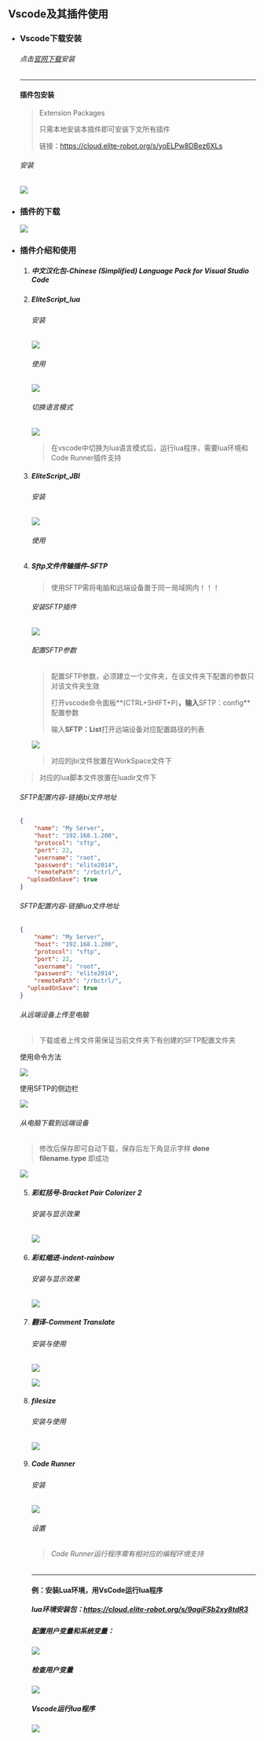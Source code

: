 

## Vscode及其插件使用

- ### Vscode下载安装

  ###### 点击[官网下载](https://code.visualstudio.com/)安装

  ------

  #### 插件包安装

  > Extension Packages
  >
  > 只需本地安装本插件即可安装下文所有插件
  >
  > 链接：https://cloud.elite-robot.org/s/yoELPw8DBez6XLs

  ###### 安装

  ![](https://ae01.alicdn.com/kf/Ub681a32fbd434aa5b133617acc5bd413t.jpg)

- ### 插件的下载

  ![](https://ae01.alicdn.com/kf/Ud0e5bfe4bedd43b7ad8477e22847ff90O.jpg)

- ### 插件介绍和使用

  1. ##### 中文汉化包-Chinese (Simplified) Language Pack for Visual Studio Code

  2. ##### EliteScript_lua

     ###### 安装

     ![](https://ae01.alicdn.com/kf/U96f5cb6265ab455dad5a2895f3b2ba7f3.jpg)

     ###### 使用

     ![](https://ae01.alicdn.com/kf/U7fecf5c6c84948158aa796689cc0a96bO.jpg)

     ###### 切换语言模式

     ![](https://ae01.alicdn.com/kf/Uc91805a8862342fd9b16545b260c41f1H.jpg)

     > 在vscode中切换为lua语言模式后，运行lua程序，需要lua环境和Code Runner插件支持

  3. ##### EliteScript_JBI

     ###### 安装

     ![](https://ae01.alicdn.com/kf/Ud0ba9307af024f138ed27d4b752c1293u.jpg)

     ###### 使用

  4. ##### Sftp文件传输插件-SFTP

     > 使用SFTP需将电脑和远端设备置于同一局域网内！！！

     ###### 安装SFTP插件

     ![](https://ae01.alicdn.com/kf/Uf91daf8d82c4442394c37c8efb4ec5ba0.jpg)

     ###### 配置SFTP参数

     > 配置SFTP参数，必须建立一个文件夹，在该文件夹下配置的参数只对该文件夹生效
     >
     > 打开vscode命令面板**(CTRL+SHIFT+P)**，输入**SFTP：config** 配置参数
     >
     > 输入**SFTP：List**打开远端设备对应配置路径的列表

     ![](60386794ada63.jpg)

     > 对应的jbi文件放置在WorkSpace文件下
   >
     > 对应的lua脚本文件放置在luadir文件下
  
     ###### SFTP配置内容-链接jbi文件地址 
  
     ```json
     {
         "name": "My Server",
         "host": "192.168.1.200",
         "protocol": "sftp",
         "port": 22,
         "username": "root",
         "password": "elite2014",
         "remotePath": "/rbctrl/",
       "uploadOnSave": true
     }
   
     ```
  
     ###### SFTP配置内容-链接lua文件地址 
  
     ```json
     {
         "name": "My Server",
         "host": "192.168.1.200",
         "protocol": "sftp",
         "port": 22,
         "username": "root",
         "password": "elite2014",
         "remotePath": "/rbctrl/",
       "uploadOnSave": true
     }
   
     ```

     ###### 从远端设备上传至电脑

     > 下载或者上传文件需保证当前文件夹下有创建的SFTP配置文件夹

     使用命令方法

     ![](https://ae01.alicdn.com/kf/U793071f26e6241c88056aef2049e9c95o.jpg)

     使用SFTP的侧边栏

     ![](https://ae01.alicdn.com/kf/Ud984c25bbedf4ec3ab390e0b4105f8dd9.jpg)

     ###### 从电脑下载到远端设备

     > 修改后保存即可自动下载，保存后左下角显示字样 **done filename.type** 即成功

     ![](https://ae01.alicdn.com/kf/U576d24ce4e504c798b6004ae59cd5f8er.jpg)

  5. ##### 彩虹括号-Bracket Pair Colorizer 2

     ###### 安装与显示效果

     ![](https://ae01.alicdn.com/kf/U72f0443c710948ff98a18eb350f843f98.jpg)

     

  6. ##### 彩虹缩进-indent-rainbow

     ###### 安装与显示效果

     ![](https://ae01.alicdn.com/kf/U5e5dd13c1b804505bcef75696ed2b645v.jpg)

  7. ##### 翻译-Comment Translate

     ###### 安装与使用

     ![](https://ae01.alicdn.com/kf/Uc214e4e8522940dfbf276013567126adR.jpg)

     ![](https://ae01.alicdn.com/kf/U6ddd62dce9d5470bbdfaebf903276588P.jpg)

  8. ##### filesize

     ###### 安装与使用

     ![](https://ae01.alicdn.com/kf/U46bff27e8e744d0ab353779a11057436f.jpg)
  
  9. ##### Code Runner
  
     ###### 安装
  
     ![](https://ae01.alicdn.com/kf/U519bcbf58efa48c395425d8dbcc6ffefo.jpg)
     
     ###### 设置
     
     
     
     > ###### Code Runner运行程序需有相对应的编程环境支持
     
     ------
     
     #### 例：安装Lua环境，用VsCode运行lua程序
     
     ##### 		lua环境安装包：https://cloud.elite-robot.org/s/9agiFSb2xy8tdR3
     
     ##### 		配置用户变量和系统变量：
     
     ![](https://ae01.alicdn.com/kf/U4d108d37c026400f8ade4f1052b44f49s.jpg)
     
     ##### 		检查用户变量
     
     ![](https://ae01.alicdn.com/kf/U4d6bbc841a7b4999b8bf5d204cf83b1aS.jpg)
     
     ##### 		Vscode运行lua程序
     
     ![](https://ae01.alicdn.com/kf/U6817f72f2ed141558a9d64e09ba6184aT.jpg)
     
     
  
  